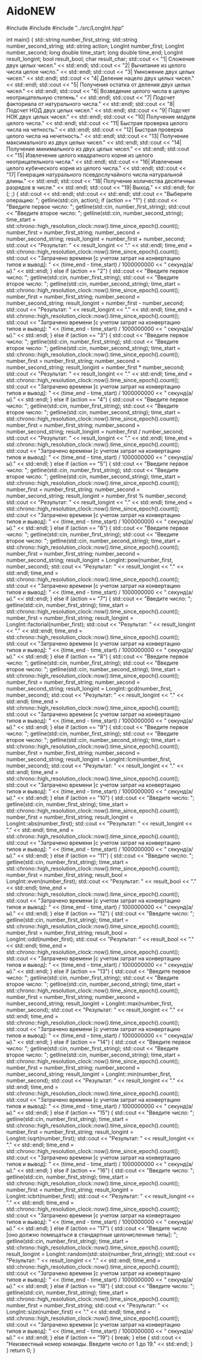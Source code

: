 # AidoNEW
#include <iostream>
#include <chrono>
#include "../src/LongInt.hpp"


int main() {
    std::string number_first_string;
    std::string number_second_string;
    std::string action;
    LongInt number_first;
    LongInt number_second;
    long double time_start;
    long double time_end;
    LongInt result_longint;
    bool result_bool;
    char result_char;
    std::cout << "1| Сложение двух целых чисел." << std::endl;
    std::cout << "2| Вычитание из целого числа целое число." << std::endl;
    std::cout << "3| Умножение двух целых чисел." << std::endl;
    std::cout << "4| Деление нацело двух целых чисел." << std::endl;
    std::cout << "5| Получения остатка от деления двух целых чисел." << std::endl;
    std::cout << "6| Возведение целого числа в целую неотрицательную степень." << std::endl;
    std::cout << "7| Подсчет факториала от натурального числа." << std::endl;
    std::cout << "8| Подсчет НОД двух целых чисел." << std::endl;
    std::cout << "9| Подсчет НОК двух целых чисел." << std::endl;
    std::cout << "10| Получение модуля целого числа." << std::endl;
    std::cout << "11| Быстрая проверка целого числа на четность." << std::endl;
    std::cout << "12| Быстрая проверка целого числа на нечетность." << std::endl;
    std::cout << "13| Получение максимального из двух целых чисел." << std::endl;
    std::cout << "14| Получение минимального из двух целых чисел." << std::endl;
    std::cout << "15| Извлечение целого квадратного корня из целого неотрицательного числа." << std::endl;
    std::cout << "16| Извлечение целого кубического корня из целого числа." << std::endl;
    std::cout << "17| Генерация натурального псевдослучайного числа натуральной длины." << std::endl;
    std::cout << "18| Получение количества десятичных разрядов в числе." << std::endl;
    std::cout << "19| Выход." << std::endl;
    for (; ;) {
        std::cout << std::endl;
        std::cout << std::endl;
        std::cout << "Выберите операцию: ";
        getline(std::cin, action);
        if (action == "1") {
            std::cout << "Введите первое число: ";
            getline(std::cin, number_first_string);
            std::cout << "Введите второе число: ";
            getline(std::cin, number_second_string);
            time_start = std::chrono::high_resolution_clock::now().time_since_epoch().count();
            number_first = number_first_string;
            number_second = number_second_string;
            result_longint = number_first + number_second;
            std::cout << "Результат: " << result_longint << "." << std::endl;
            time_end = std::chrono::high_resolution_clock::now().time_since_epoch().count();
            std::cout << "Затрачено времени [с учетом затрат на конвертацию типов и вывод]: " << (time_end - time_start) / 1000000000 << " секунд(а/ы)." << std::endl;
        }
        else if (action == "2") {
            std::cout << "Введите первое число: ";
            getline(std::cin, number_first_string);
            std::cout << "Введите второе число: ";
            getline(std::cin, number_second_string);
            time_start = std::chrono::high_resolution_clock::now().time_since_epoch().count();
            number_first = number_first_string;
            number_second = number_second_string;
            result_longint = number_first - number_second;
            std::cout << "Результат: " << result_longint << "." << std::endl;
            time_end = std::chrono::high_resolution_clock::now().time_since_epoch().count();
            std::cout << "Затрачено времени [с учетом затрат на конвертацию типов и вывод]: " << (time_end - time_start) / 1000000000 << " секунд(а/ы)." << std::endl;
        }
        else if (action == "3") {
            std::cout << "Введите первое число: ";
            getline(std::cin, number_first_string);
            std::cout << "Введите второе число: ";
            getline(std::cin, number_second_string);
            time_start = std::chrono::high_resolution_clock::now().time_since_epoch().count();
            number_first = number_first_string;
            number_second = number_second_string;
            result_longint = number_first * number_second;
            std::cout << "Результат: " << result_longint << "." << std::endl;
            time_end = std::chrono::high_resolution_clock::now().time_since_epoch().count();
            std::cout << "Затрачено времени [с учетом затрат на конвертацию типов и вывод]: " << (time_end - time_start) / 1000000000 << " секунд(а/ы)." << std::endl;
        }
        else if (action == "4") {
            std::cout << "Введите первое число: ";
            getline(std::cin, number_first_string);
            std::cout << "Введите второе число: ";
            getline(std::cin, number_second_string);
            time_start = std::chrono::high_resolution_clock::now().time_since_epoch().count();
            number_first = number_first_string;
            number_second = number_second_string;
            result_longint = number_first / number_second;
            std::cout << "Результат: " << result_longint << "." << std::endl;
            time_end = std::chrono::high_resolution_clock::now().time_since_epoch().count();
            std::cout << "Затрачено времени [с учетом затрат на конвертацию типов и вывод]: " << (time_end - time_start) / 1000000000 << " секунд(а/ы)." << std::endl;
        }
        else if (action == "5") {
            std::cout << "Введите первое число: ";
            getline(std::cin, number_first_string);
            std::cout << "Введите второе число: ";
            getline(std::cin, number_second_string);
            time_start = std::chrono::high_resolution_clock::now().time_since_epoch().count();
            number_first = number_first_string;
            number_second = number_second_string;
            result_longint = number_first % number_second;
            std::cout << "Результат: " << result_longint << "." << std::endl;
            time_end = std::chrono::high_resolution_clock::now().time_since_epoch().count();
            std::cout << "Затрачено времени [с учетом затрат на конвертацию типов и вывод]: " << (time_end - time_start) / 1000000000 << " секунд(а/ы)." << std::endl;
        }
        else if (action == "6") {
            std::cout << "Введите первое число: ";
            getline(std::cin, number_first_string);
            std::cout << "Введите второе число: ";
            getline(std::cin, number_second_string);
            time_start = std::chrono::high_resolution_clock::now().time_since_epoch().count();
            number_first = number_first_string;
            number_second = number_second_string;
            result_longint = LongInt::pow(number_first, number_second);
            std::cout << "Результат: " << result_longint << "." << std::endl;
            time_end = std::chrono::high_resolution_clock::now().time_since_epoch().count();
            std::cout << "Затрачено времени [с учетом затрат на конвертацию типов и вывод]: " << (time_end - time_start) / 1000000000 << " секунд(а/ы)." << std::endl;
        }
        else if (action == "7") {
            std::cout << "Введите число: ";
            getline(std::cin, number_first_string);
            time_start = std::chrono::high_resolution_clock::now().time_since_epoch().count();
            number_first = number_first_string;
            result_longint = LongInt::factorial(number_first);
            std::cout << "Результат: " << result_longint << "." << std::endl;
            time_end = std::chrono::high_resolution_clock::now().time_since_epoch().count();
            std::cout << "Затрачено времени [с учетом затрат на конвертацию типов и вывод]: " << (time_end - time_start) / 1000000000 << " секунд(а/ы)." << std::endl;
        }
        else if (action == "8") {
            std::cout << "Введите первое число: ";
            getline(std::cin, number_first_string);
            std::cout << "Введите второе число: ";
            getline(std::cin, number_second_string);
            time_start = std::chrono::high_resolution_clock::now().time_since_epoch().count();
            number_first = number_first_string;
            number_second = number_second_string;
            result_longint = LongInt::gcd(number_first, number_second);
            std::cout << "Результат: " << result_longint << "." << std::endl;
            time_end = std::chrono::high_resolution_clock::now().time_since_epoch().count();
            std::cout << "Затрачено времени [с учетом затрат на конвертацию типов и вывод]: " << (time_end - time_start) / 1000000000 << " секунд(а/ы)." << std::endl;
        }
        else if (action == "9") {
            std::cout << "Введите первое число: ";
            getline(std::cin, number_first_string);
            std::cout << "Введите второе число: ";
            getline(std::cin, number_second_string);
            time_start = std::chrono::high_resolution_clock::now().time_since_epoch().count();
            number_first = number_first_string;
            number_second = number_second_string;
            result_longint = LongInt::lcm(number_first, number_second);
            std::cout << "Результат: " << result_longint << "." << std::endl;
            time_end = std::chrono::high_resolution_clock::now().time_since_epoch().count();
            std::cout << "Затрачено времени [с учетом затрат на конвертацию типов и вывод]: " << (time_end - time_start) / 1000000000 << " секунд(а/ы)." << std::endl;
        }
        else if (action == "10") {
            std::cout << "Введите число: ";
            getline(std::cin, number_first_string);
            time_start = std::chrono::high_resolution_clock::now().time_since_epoch().count();
            number_first = number_first_string;
            result_longint = LongInt::abs(number_first);
            std::cout << "Результат: " << result_longint << "." << std::endl;
            time_end = std::chrono::high_resolution_clock::now().time_since_epoch().count();
            std::cout << "Затрачено времени [с учетом затрат на конвертацию типов и вывод]: " << (time_end - time_start) / 1000000000 << " секунд(а/ы)." << std::endl;
        }
        else if (action == "11") {
            std::cout << "Введите число: ";
            getline(std::cin, number_first_string);
            time_start = std::chrono::high_resolution_clock::now().time_since_epoch().count();
            number_first = number_first_string;
            result_bool = LongInt::even(number_first);
            std::cout << "Результат: " << result_bool << "." << std::endl;
            time_end = std::chrono::high_resolution_clock::now().time_since_epoch().count();
            std::cout << "Затрачено времени [с учетом затрат на конвертацию типов и вывод]: " << (time_end - time_start) / 1000000000 << " секунд(а/ы)." << std::endl;
        }
        else if (action == "12") {
            std::cout << "Введите число: ";
            getline(std::cin, number_first_string);
            time_start = std::chrono::high_resolution_clock::now().time_since_epoch().count();
            number_first = number_first_string;
            result_bool = LongInt::odd(number_first);
            std::cout << "Результат: " << result_bool << "." << std::endl;
            time_end = std::chrono::high_resolution_clock::now().time_since_epoch().count();
            std::cout << "Затрачено времени [с учетом затрат на конвертацию типов и вывод]: " << (time_end - time_start) / 1000000000 << " секунд(а/ы)." << std::endl;
        }
        else if (action == "13") {
            std::cout << "Введите первое число: ";
            getline(std::cin, number_first_string);
            std::cout << "Введите второе число: ";
            getline(std::cin, number_second_string);
            time_start = std::chrono::high_resolution_clock::now().time_since_epoch().count();
            number_first = number_first_string;
            number_second = number_second_string;
            result_longint = LongInt::max(number_first, number_second);
            std::cout << "Результат: " << result_longint << "." << std::endl;
            time_end = std::chrono::high_resolution_clock::now().time_since_epoch().count();
            std::cout << "Затрачено времени [с учетом затрат на конвертацию типов и вывод]: " << (time_end - time_start) / 1000000000 << " секунд(а/ы)." << std::endl;
        }
        else if (action == "14") {
            std::cout << "Введите первое число: ";
            getline(std::cin, number_first_string);
            std::cout << "Введите второе число: ";
            getline(std::cin, number_second_string);
            time_start = std::chrono::high_resolution_clock::now().time_since_epoch().count();
            number_first = number_first_string;
            number_second = number_second_string;
            result_longint = LongInt::min(number_first, number_second);
            std::cout << "Результат: " << result_longint << "." << std::endl;
            time_end = std::chrono::high_resolution_clock::now().time_since_epoch().count();
            std::cout << "Затрачено времени [с учетом затрат на конвертацию типов и вывод]: " << (time_end - time_start) / 1000000000 << " секунд(а/ы)." << std::endl;
        }
        else if (action == "15") {
            std::cout << "Введите число: ";
            getline(std::cin, number_first_string);
            time_start = std::chrono::high_resolution_clock::now().time_since_epoch().count();
            number_first = number_first_string;
            result_longint = LongInt::isqrt(number_first);
            std::cout << "Результат: " << result_longint << "." << std::endl;
            time_end = std::chrono::high_resolution_clock::now().time_since_epoch().count();
            std::cout << "Затрачено времени [с учетом затрат на конвертацию типов и вывод]: " << (time_end - time_start) / 1000000000 << " секунд(а/ы)." << std::endl;
        }
        else if (action == "16") {
            std::cout << "Введите число: ";
            getline(std::cin, number_first_string);
            time_start = std::chrono::high_resolution_clock::now().time_since_epoch().count();
            number_first = number_first_string;
            result_longint = LongInt::icbrt(number_first);
            std::cout << "Результат: " << result_longint << "." << std::endl;
            time_end = std::chrono::high_resolution_clock::now().time_since_epoch().count();
            std::cout << "Затрачено времени [с учетом затрат на конвертацию типов и вывод]: " << (time_end - time_start) / 1000000000 << " секунд(а/ы)." << std::endl;
        }
        else if (action == "17") {
            std::cout << "Введите число [оно должно помещаться в стандартные целочисленные типы]: ";
            getline(std::cin, number_first_string);
            time_start = std::chrono::high_resolution_clock::now().time_since_epoch().count();
            result_longint = LongInt::random(std::stoi(number_first_string));
            std::cout << "Результат: " << result_longint << "." << std::endl;
            time_end = std::chrono::high_resolution_clock::now().time_since_epoch().count();
            std::cout << "Затрачено времени [с учетом затрат на конвертацию типов и вывод]: " << (time_end - time_start) / 1000000000 << " секунд(а/ы)." << std::endl;
        }
        else if (action == "18") {
            std::cout << "Введите число: ";
            getline(std::cin, number_first_string);
            time_start = std::chrono::high_resolution_clock::now().time_since_epoch().count();
            number_first = number_first_string;
            std::cout << "Результат: " << LongInt::size(number_first) << "." << std::endl;
            time_end = std::chrono::high_resolution_clock::now().time_since_epoch().count();
            std::cout << "Затрачено времени [с учетом затрат на конвертацию типов и вывод]: " << (time_end - time_start) / 1000000000 << " секунд(а/ы)." << std::endl;
        }
        else if (action == "19") {
            break;
        }
        else {
            std::cout << "Неизвестный номер команды. Введите число от 1 до 19." << std::endl;
        }
    }
    return 0;
}
